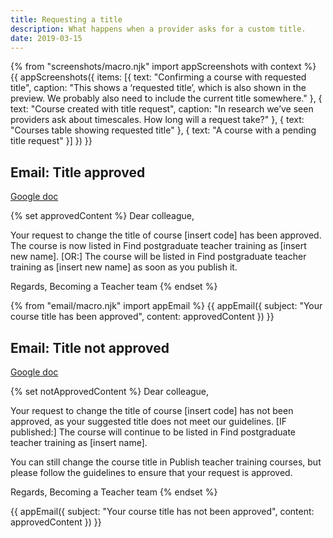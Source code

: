 ```yaml
---
title: Requesting a title
description: What happens when a provider asks for a custom title.
date: 2019-03-15
---
```

{% from "screenshots/macro.njk" import appScreenshots with context %}
{{ appScreenshots({
  items: [{
    text: "Confirming a course with requested title",
    caption: "This shows a ‘requested title’, which is also shown in the preview. We probably also need to include the current title somewhere."
  }, {
    text: "Course created with title request",
    caption: "In research we’ve seen providers ask about timescales. How long will a request take?"
  }, {
    text: "Courses table showing requested title"
  }, {
    text: "A course with a pending title request"
  }]
}) }}

## Email: Title approved

[Google doc](https://docs.google.com/document/d/1d826D4c74V0MJ6UtuEOPDtmPn94nuoZWh58UsCGRlDI)

{% set approvedContent %}
Dear colleague,

Your request to change the title of course [insert code] has been approved. The course is now listed in Find postgraduate teacher training as [insert new name]. [OR:] The course will be listed in Find postgraduate teacher training as [insert new name] as soon as you publish it.

Regards,
Becoming a Teacher team
{% endset %}

{% from "email/macro.njk" import appEmail %}
{{ appEmail({
  subject: "Your course title has been approved",
  content: approvedContent
}) }}

## Email: Title not approved

[Google doc](https://docs.google.com/document/d/1d826D4c74V0MJ6UtuEOPDtmPn94nuoZWh58UsCGRlDI)

{% set notApprovedContent %}
Dear colleague,

Your request to change the title of course [insert code] has not been approved, as your suggested title does not meet our guidelines. [IF published:] The course will continue to be listed in Find postgraduate teacher training as [insert name].

You can still change the course title in Publish teacher training courses, but please follow the guidelines to ensure that your request is approved.

Regards,
Becoming a Teacher team
{% endset %}

{{ appEmail({
  subject: "Your course title has not been approved",
  content: approvedContent
}) }}
